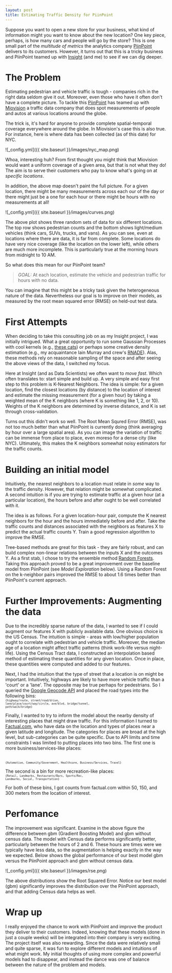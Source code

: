 ```yaml
---
layout: post
title: Estimating Traffic Density for PiinPoint
---
```


Suppose you want to open a new store for your business, what kind of information might you want to know about the new location?  One key piece, perhaps, is how many cars and people will go by the store?  This is one small part of the *multitude of metrics* the analytics company [PiinPoint](https://www.piinpoint.com/) delivers to its customers.  However, it turns out that this is a tricky business and PiinPoint teamed up with [Insight](http://insightdatascience.com/) (and me) to see if we can dig deeper.

# The Problem

Estimating pedestrian and vehicle traffic is tough - companies rich in the right data seldom give it out.  Moreover, even those who have it often don't have a complete picture.  To tackle this [PiinPoint](https://www.piinpoint.com) has teamed up with [Miovision](https://miovision.com/) a traffic data company that does spot measurements of people and autos at various locations around the globe.

The trick is, it's hard for anyone to provide complete spatial-temporal coverage everywhere around the globe.  In Miovision's case this is also true.  For instance, here is where data has been collected (as of this date) for NYC.

![_config.yml]({{ site.baseurl }}/images/nyc_map.png)

Whoa, interesting huh?  From first thought you might think that Miovision would want a uniform coverage of a given area, but that is not what they do!  The aim is to serve their customers who pay to know what's going on at *specific locations*.  

In addition, the above map doesn't paint the full picture.  For a given location, there might be many measurements across each our of the day or there might just be a one for each hour or there might be hours with no measurements at all!  

![_config.yml]({{ site.baseurl }}/images/curves.png)

The above plot shows three random sets of data for six different locations.  The top row shows pedestrian counts and the bottom shows light/medium vehicles (think cars, SUVs, trucks, and vans).  As you can see, even at locations where there are data, it is far from complete.  Some locations do have very nice coverage (like the location on the lower left), while others are much more incomplete.  This is particularly true at the morning hours from midnight to 10 AM.

So what does this mean for our PiinPoint team?

> *GOAL:* At each location, estimate the vehicle and pedestrian traffic for hours with no data.

You can imagine that this might be a tricky task given the heterogeneous nature of the data.  Nevertheless our goal is to improve on their models, as measured by the root mean squared error (RMSE) on held-out test data.

# First Attempts

When deciding to take this consulting job on as my Insight project, I was initially intrigued.  What a great opportunity to run some Gaussian Processes with cool kernels (e.g., [these cats](http://arxiv.org/abs/1302.4245)) or perhaps some creative density estimation (e.g., my acquaintance Iain Murray and crew's [RNADE](http://arxiv.org/abs/1306.0186)). Alas, these methods rely on reasonable sampling of the space and after seeing the above views of the data, I switched my focus.

Here at Insight (and as Data Scientists) we often want to *move fast*.  Which often translates to: start simple and build up.  A very simple and easy first step to this problem is K-Nearest Neighbors.  The idea is simple: for a given location, find the closest locations (by distance) to the location of interest and estimate the missing measurement (for a given hour) by taking a weighted mean of the K neighbors (where K is something like 1, 2, or 10).  Weights of the K neighbors are determined by inverse distance, and K is set through cross-validation.

Turns out this didn't work so well.  The Root Mean Squred Error (RMSE), was not too much better than what PiinPoint is currently doing (think averaging by hour over a large spatial area).  As you can image the variation of traffic can be immense from place to place, even moreso for a dense city (like NYC).  Ultimately, this makes the K neighbors somewhat noisy estimators for the traffic counts.

# Building an initial model

Intuitively, the nearest neighbors to a location must relate in *some* way to the traffic density.  However, that relation might be somewhat complicated.  A second intuition is if you are trying to estimate traffic at a given hour (at a particular location), the hours before and after ought to be well correlated with it.  

The idea is as follows. For a given location-hour pair, compute the K nearest neighbors for the hour and the hours immediately before and after.  Take the traffic counts and distances associated with the neighbors as features X to predict the actual traffic counts Y.  Train a good regression algorithm to improve the RMSE.

Tree-based methods are great for this task - they are fairly robust, and can build complex non-linear relations between the inputs X and the outcomes Y.  As a first stab, I chose to try the ensemble method [Random Forests](https://en.wikipedia.org/wiki/Random_forest).  Taking this approach proved to be a great improvement over the baseline model from PiinPoint (see *Model Exploration* below).  Using a Random Forest on the k-neighbor pairs improved the RMSE to about 1.6 times better than PiinPoint's current approach.

# Further Improvements: Augmenting the data

Due to the incredibly sparse nature of the data, I wanted to see if I could augment our features X with publicly available data.  One obvious choice is the US Census.  The intuition is simple - areas with low/higher population ought to correlate with pedestrian and vehicle traffic.  Moreover, the median age of a location might affect traffic patterns (think work-life versus night-life).  Using the Census Tract data, I constructed an interpolation based method of estimating these quantities for any given location.  Once in place, these quantities were computed and added to our features.

Next, I had the intuition that the type of street that a location is on might be  important.  Intuitively, highways are likely to have more vehicle traffic than a 'court' or a 'lane'.  The opposite may be true perhaps for pedestrians. So I queried the [Google Geocode API](https://developers.google.com/maps/documentation/geocoding/intro) and placed the road types into the following bins:<br>
<code><sub><sup>{highway/route, street/road/drive, lane/place/court/way/circle, ave/blvd, bridge/tunnel, path/walk/bridge}</sup></sub></code>

Finally, I wanted to try to inform the model about the nearby density of interesting places that might draw traffic.  For this information I turned to [Factual.com](https://factual.com/), who have data on the location and types of places near a given latitude and longitude.  The categories for places are broad at the high level, but sub-categories can be quite specific.  Due to API limits and time constraints I was limited to putting places into two bins.  The first one is more business/services-like places:

<br>
<code><sub><sup>{Automotive, Community/Government, Healthcare, Business/Services, Travel}</sup></sub></code>
<br>

The second is a bin for more recreation-like places:
<br>
<code><sub><sup>{Retail, Landmarks, Restaurants/Bars, Sports/Rec, Landmarks,
		  Social, Transportation}</sup></sub></code>
<br>

For both of these bins, I got counts from factual.com within 50, 150, and 300 meters from the location of interest.

# Perfomance

The improvement was significant.  Examine in the above figure the difference between gbm (Gradient Boosting Model) and gbm without census data.  The model with Census data performs significantly better, particularly between the hours of 2 and 6.  These hours are times were we typically have less data, so the augmentation is helping exactly in the way we expected.  Below shows the global performance of our best model gbm versus the PiinPoint approach and gbm without census data.

![_config.yml]({{ site.baseurl }}/images/rse.png)

The above distributions show the Root Squared Error.  Notice our best model (gbm) significantly improves the distribution over the PiinPoint approach, and that adding Census data helps as well.

# Wrap up

I really enjoyed the chance to work with PiinPoint and improve the product they deliver to their customers.  Indeed, knowing that these models (done in just a couple weeks) will be integrated into their company is very exciting. The project itself was also rewarding.  Since the data were relatively small and quite sparse, it was fun to explore different models and intuitions of what might work.  My initial thoughts of using more complex and powerful models had to disappear, and instead the dance was one of balance between the nature of the problem and models.  
